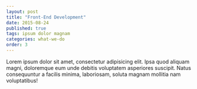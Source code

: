 ```yaml
---
layout: post
title: "Front-End Development"
date: 2015-08-24
published: true
tags: ipsum dolor magnam
categories: what-we-do
order: 3
---
```


Lorem ipsum dolor sit amet, consectetur adipisicing elit. Ipsa quod aliquam magni, doloremque eum unde debitis voluptatem asperiores suscipit. Natus consequuntur a facilis minima, laboriosam, soluta magnam mollitia nam voluptatibus!
